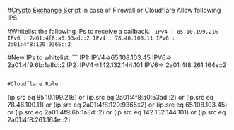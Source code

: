 #[Crypto Exchange Script](https://codono.com)
In case of Firewall or Cloudflare
Allow following IPS

#Whitelist the following IPs to receive a callback.
﻿```
﻿IPv4 : 85.10.199.216
IPv6 : 2a01:4f8:a0:53ad::2
IPv4 : 78.46.100.11
IPv6 : 2a01:4f8:120:9365::2
﻿```
 
﻿#New IPs to whitelist:
﻿```
﻿IP1: IPV4=>65.108.103.45
IPV6=> 2a01:4f9:6b:1a8d::2
IP2: IPV4=>142.132.144.101
IPV6=> 2a01:4f8:261:164e::2
```

#Cloudflare Rule
```
(ip.src eq 85.10.199.216) or (ip.src eq 2a01:4f8:a0:53ad::2) or (ip.src eq 78.46.100.11) or (ip.src eq 2a01:4f8:120:9365::2) or (ip.src eq 65.108.103.45) or (ip.src eq 2a01:4f9:6b:1a8d::2) or (ip.src eq 142.132.144.101) or (ip.src eq 2a01:4f8:261:164e::2)
```
